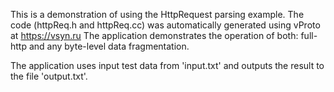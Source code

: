 This is a demonstration of using the HttpRequest parsing example.
The code (httpReq.h and httpReq.cc) was automatically generated using vProto at https://vsyn.ru
The application demonstrates the operation of both: full-http and any byte-level data fragmentation.

The application uses input test data from 'input.txt' and outputs the result to the file 'output.txt'.
